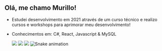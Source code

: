 ## Olá, me chamo Murillo! 

- Estudei desenvolvimento em 2021 através de um curso técnico e realizo cursos e workshops para aprimorar meu desenvolvimento! 
- Conhecimentos em: C#, React, Javascript & MySQL


  <a href="https://www.instagram.com/murilloo_tadeu/" target="_blank"><img src="https://img.shields.io/badge/-Instagram-%23E4405F?style=for-the-badge&logo=instagram&logoColor=white" target="_blank"></a>
  <a href = "mailto:murillotadeu13@outlook.com"><img src="https://img.shields.io/badge/-Gmail-%23333?style=for-the-badge&logo=gmail&logoColor=white" target="_blank"></a>
  <a href="https://www.linkedin.com/in/murillo-tadeu-80623b1b8/" target="_blank"><img src="https://img.shields.io/badge/-LinkedIn-%230077B5?style=for-the-badge&logo=linkedin&logoColor=white" target="_blank"></a>
  ![Snake animation](https://github.com/MurilloChinelo/MurilloChinelo/blob/output/github-contribution-grid-snake.svg)
